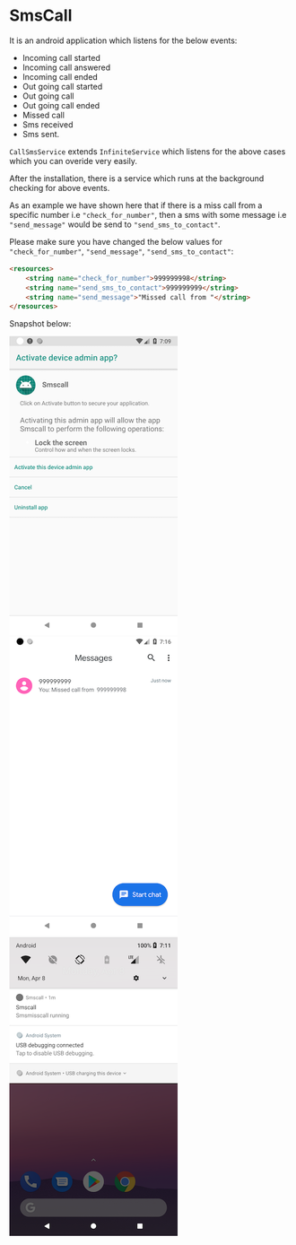 # SmsCall
It is an android application which listens for the below events: 
- Incoming call started
- Incoming call answered
- Incoming call ended
- Out going call started
- Out going call
- Out going call ended
- Missed call
- Sms received
- Sms sent. 

`CallSmsService` extends `InfiniteService` which listens for the above cases which you can overide very easily.

After the installation, there is a service which runs at the background checking for above events. 

As an example we have shown here that if there is a miss call from a specific number i.e `"check_for_number"`, then a sms with some message i.e `"send_message"` would be send to `"send_sms_to_contact"`.

Please make sure you have changed the below values for `"check_for_number"`,  `"send_message"`, `"send_sms_to_contact"`:

```html
<resources>
    <string name="check_for_number">999999998</string>
    <string name="send_sms_to_contact">999999999</string>
    <string name="send_message">"Missed call from "</string>
</resources>
```

Snapshot below:

   <a href="url"> <img src="https://github.com/AdarshMaurya/smscall/blob/master/img/launch.png" width="300" height="533"></a>
   <a href="url"> <img src="https://github.com/AdarshMaurya/smscall/blob/master/img/missed_call.png" width="300" height="533"></a>
   <a href="url"> <img src="https://github.com/AdarshMaurya/smscall/blob/master/img/smscall_notification.png" width="300" height="533"></a>
